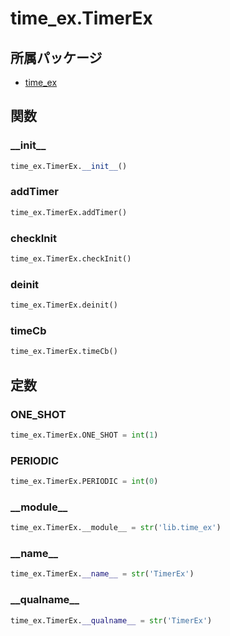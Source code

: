 # time_ex.TimerEx

## 所属パッケージ
- [time_ex](../../module/time_ex)

## 関数

### \_\_init\_\_
```python
time_ex.TimerEx.__init__()
```

### addTimer
```python
time_ex.TimerEx.addTimer()
```

### checkInit
```python
time_ex.TimerEx.checkInit()
```

### deinit
```python
time_ex.TimerEx.deinit()
```

### timeCb
```python
time_ex.TimerEx.timeCb()
```

## 定数

### ONE\_SHOT
```python
time_ex.TimerEx.ONE_SHOT = int(1)
```

### PERIODIC
```python
time_ex.TimerEx.PERIODIC = int(0)
```

### \_\_module\_\_
```python
time_ex.TimerEx.__module__ = str('lib.time_ex')
```

### \_\_name\_\_
```python
time_ex.TimerEx.__name__ = str('TimerEx')
```

### \_\_qualname\_\_
```python
time_ex.TimerEx.__qualname__ = str('TimerEx')
```
